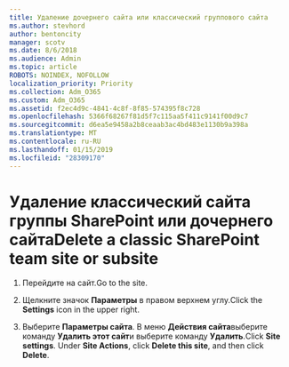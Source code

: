 ```yaml
---
title: Удаление дочернего сайта или классический группового сайта
ms.author: stevhord
author: bentoncity
manager: scotv
ms.date: 8/6/2018
ms.audience: Admin
ms.topic: article
ROBOTS: NOINDEX, NOFOLLOW
localization_priority: Priority
ms.collection: Adm_O365
ms.custom: Adm_O365
ms.assetid: f2ec4d9c-4841-4c8f-8f85-574395f8c728
ms.openlocfilehash: 5366f68267f81d5f7c115aa5f411c9141f00d9c7
ms.sourcegitcommit: d6ea5e9458a2b8ceaab3ac4bd483e1130b9a398a
ms.translationtype: MT
ms.contentlocale: ru-RU
ms.lasthandoff: 01/15/2019
ms.locfileid: "28309170"
---
```

# <a name="delete-a-classic-sharepoint-team-site-or-subsite"></a><span data-ttu-id="a6f92-102">Удаление классический сайта группы SharePoint или дочернего сайта</span><span class="sxs-lookup"><span data-stu-id="a6f92-102">Delete a classic SharePoint team site or subsite</span></span>

1. <span data-ttu-id="a6f92-103">Перейдите на сайт.</span><span class="sxs-lookup"><span data-stu-id="a6f92-103">Go to the site.</span></span>
    
2. <span data-ttu-id="a6f92-104">Щелкните значок **Параметры** в правом верхнем углу.</span><span class="sxs-lookup"><span data-stu-id="a6f92-104">Click the **Settings** icon in the upper right.</span></span> 
    
3. <span data-ttu-id="a6f92-p101">Выберите **Параметры сайта**. В меню **Действия сайта**выберите команду **Удалить этот сайт**и выберите команду **Удалить**.</span><span class="sxs-lookup"><span data-stu-id="a6f92-p101">Click **Site settings**. Under **Site Actions**, click **Delete this site**, and then click **Delete**.</span></span>
    


